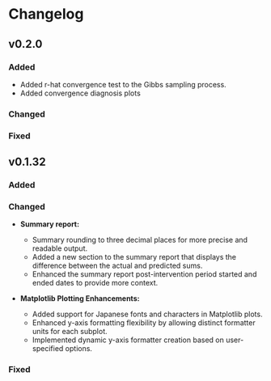 # Changelog

## v0.2.0

### Added

- Added r-hat convergence test to the Gibbs sampling process.
- Added convergence diagnosis plots

### Changed

### Fixed

## v0.1.32

### Added

### Changed

- **Summary report:**
    - Summary rounding to three decimal places for more precise and readable output.
    - Added a new section to the summary report that displays the difference between the actual and predicted sums.
    - Enhanced the summary report post-intervention period started and ended dates to provide more context.

- **Matplotlib Plotting Enhancements:**
    - Added support for Japanese fonts and characters in Matplotlib plots.
    - Enhanced y-axis formatting flexibility by allowing distinct formatter units for each subplot.
    - Implemented dynamic y-axis formatter creation based on user-specified options.

### Fixed


